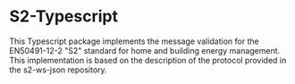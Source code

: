 # S2-Typescript
This Typescript package implements the message validation for the EN50491-12-2 "S2" standard for home and building energy management. This implementation is based on the description of the protocol provided in the s2-ws-json repository.
